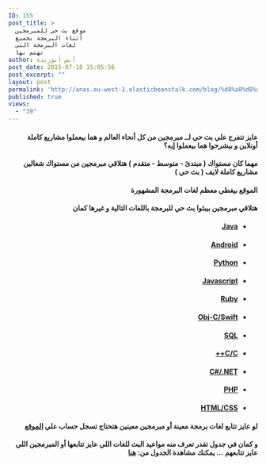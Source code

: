 ```yaml
---
ID: 155
post_title: >
  موقع بث حي للمبرمجين
  أثناء البرمجة بجميع
  لغات البرمجة التي
  تهتم بها
author: أنس أبوريدة
post_date: 2015-07-18 15:05:56
post_excerpt: ""
layout: post
permalink: 'http://anas.eu-west-1.elasticbeanstalk.com/blog/%d8%a8%d8%ab-%d8%ad%d9%8a-%d9%84%d9%84%d9%85%d8%a8%d8%b1%d9%85%d8%ac%d9%8a%d9%86/'
published: true
views:
  - "39"
---
```

<h4 dir="rtl">عايز تتفرج علي بث حي لــ مبرمجين من كل أنحاء العالم و هما بيعملوا مشاريع كاملة أونلاين و بيشرحوا هما بيعملوا إيه؟</h4>
<h4 dir="rtl">مهما كان مستواك ( مبتدئ - متوسط - متقدم ) هتلاقي مبرمجين من مستواك شغالين مشاريع كاملة لايف ( بث حي )</h4>
<h4 dir="rtl">الموقع بيغطي معظم لغات البرمجة المشهورة</h4>
<h4 dir="rtl">هتلاقي مبرمجين بيبثوا بث حي للبرمجة باللغات التالية و غيرها كمان</h4>
<ul dir="rtl">
 	<li>
<h4><a class="cat-link" href="https://www.livecoding.tv/livestreams/java/">Java</a></h4>
</li>
 	<li>
<h4><a class="cat-link" href="https://www.livecoding.tv/livestreams/android/">Android</a></h4>
</li>
 	<li>
<h4><a class="cat-link" href="https://www.livecoding.tv/livestreams/python/">Python</a></h4>
</li>
 	<li>
<h4><a class="cat-link" href="https://www.livecoding.tv/livestreams/javascript/">Javascript</a></h4>
</li>
 	<li>
<h4><a class="cat-link" href="https://www.livecoding.tv/livestreams/ruby/">Ruby</a></h4>
</li>
 	<li>
<h4><a class="cat-link" href="https://www.livecoding.tv/livestreams/objc-swift-ios/">Obj-C/Swift</a></h4>
</li>
 	<li class="float-right">
<h4><a class="cat-link" href="https://www.livecoding.tv/livestreams/sql/">SQL</a></h4>
</li>
 	<li class="float-right">
<h4><a class="cat-link" href="https://www.livecoding.tv/livestreams/c-cplusplus/">C/C++</a></h4>
</li>
 	<li class="float-right">
<h4><a class="cat-link" href="https://www.livecoding.tv/livestreams/csharp-dotnet/">C#/.NET</a></h4>
</li>
 	<li class="float-right">
<h4><a class="cat-link" href="https://www.livecoding.tv/livestreams/php/">PHP</a></h4>
</li>
 	<li class="float-right">
<h4><a class="cat-link" href="https://www.livecoding.tv/livestreams/html-css/">HTML/CSS</a></h4>
</li>
</ul>
<h4 class="float-right" dir="rtl">لو عايز تتابع لغات برمجة معينة أو مبرمجين معينين هتحتاج تسجل حساب علي <a href="https://www.livecoding.tv/" target="_blank">الموقع</a></h4>
<h4 class="float-right" dir="rtl">و كمان في جدول تقدر تعرف منه مواعيد البث للغات اللي عايز تتابعها أو المبرمجين&nbsp;اللي عايز تتابعهم&nbsp;... يمكنك مشاهدة الجدول من: <a href="https://www.livecoding.tv/schedule" target="_blank">هنا</a></h4>